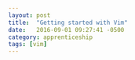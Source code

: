 ```yaml
---
layout: post
title:  "Getting started with Vim"
date:   2016-09-01 09:27:41 -0500
category: apprenticeship
tags: [vim]
---
```


